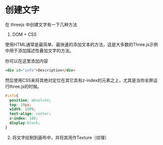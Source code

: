 # 创建文字

在 threejs 中创建文字有一下几种方法

1. DOM + CSS

使用HTML通常是最简单、最快速的添加文本的方法，这是大多数的Three.js示例中用于添加描述性叠加文字的方法。

你可以在这里添加内容

```html
<div id="info">Description</div>
```

然后使用CSS来将其绝对定位在其它具有z-index的元素之上，尤其是当你全屏运行three.js的时候。

```css
#info{
  position: absolute;
  top: 10px;
  width: 100%;
  text-align: center;
  z-index: 100;
  display:block;
}
```

2. 将文字绘制到画布中，并将其用作Texture（纹理）


<code src="./Texture.tsx"></code>
